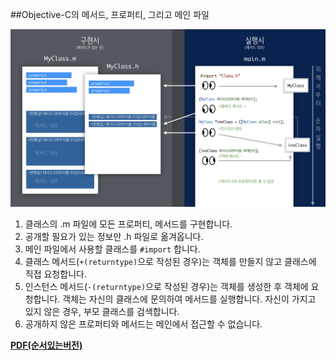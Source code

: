##Objective-C의 메서드, 프로퍼티, 그리고 메인 파일

![objC요약](images/ObjC_structure.png)

1. 클래스의 .m 파일에 모든 프로퍼티, 메서드를 구현합니다.
2. 공개할 필요가 있는 정보만 .h 파일로 옮겨옵니다.
3. 메인 파일에서 사용할 클래스를 `#import` 합니다.
4. 클래스 메서드(`+(returntype)`으로 작성된 경우)는 객체를 만들지 않고 클래스에 직접 요청합니다.
5. 인스턴스 메서드(`-(returntype)`으로 작성된 경우)는 객체를 생성한 후 객체에 요청합니다. 객체는 자신의 클래스에 문의하여 메서드를 실행합니다. 자신이 가지고 있지 않은 경우, 부모 클래스를 검색합니다.
6. 공개하지 않은 프로퍼티와 메서드는 메인에서 접근할 수 없습니다.

**[PDF(순서있는버전)](learning/ObjC구조.pdf)**
